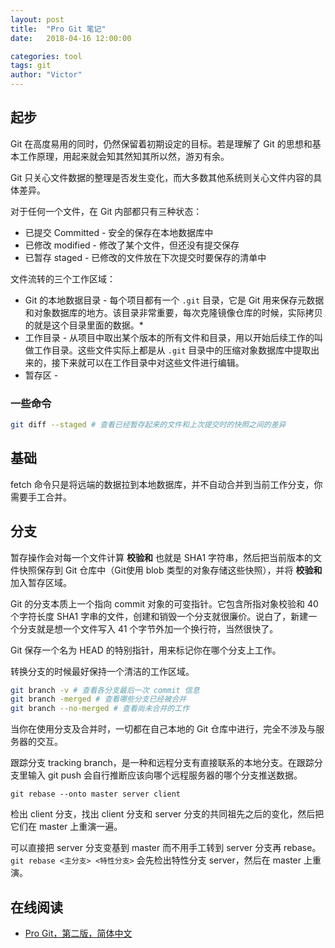 ```yaml
---
layout: post
title:  "Pro Git 笔记"
date:   2018-04-16 12:00:00

categories: tool
tags: git
author: "Victor"
---
```


## 起步

Git 在高度易用的同时，仍然保留着初期设定的目标。若是理解了 Git 的思想和基本工作原理，用起来就会知其然知其所以然，游刃有余。

Git 只关心文件数据的整理是否发生变化，而大多数其他系统则关心文件内容的具体差异。

对于任何一个文件，在 Git 内部都只有三种状态：

* 已提交 Committed - 安全的保存在本地数据库中
* 已修改 modified - 修改了某个文件，但还没有提交保存
* 已暂存 staged - 已修改的文件放在下次提交时要保存的清单中

文件流转的三个工作区域：

* Git 的本地数据目录 - 每个项目都有一个 `.git` 目录，它是 Git 用来保存元数据和对象数据库的地方。该目录非常重要，每次克隆镜像仓库的时候，实际拷贝的就是这个目录里面的数据。*
* 工作目录 - 从项目中取出某个版本的所有文件和目录，用以开始后续工作的叫做工作目录。这些文件实际上都是从 `.git` 目录中的压缩对象数据库中提取出来的，接下来就可以在工作目录中对这些文件进行编辑。
* 暂存区 -

### 一些命令

```bash
git diff --staged # 查看已经暂存起来的文件和上次提交时的快照之间的差异
```

## 基础

fetch 命令只是将远端的数据拉到本地数据库，并不自动合并到当前工作分支，你需要手工合并。

## 分支

暂存操作会对每一个文件计算 **校验和** 也就是 SHA1 字符串，然后把当前版本的文件快照保存到 Git 仓库中（Git使用 blob 类型的对象存储这些快照），并将 **校验和** 加入暂存区域。

Git 的分支本质上一个指向 commit 对象的可变指针。它包含所指对象校验和 40个字符长度 SHA1 字串的文件，创建和销毁一个分支就很廉价。说白了，新建一个分支就是想一个文件写入 41 个字节外加一个换行符，当然很快了。

Git 保存一个名为 HEAD 的特别指针，用来标记你在哪个分支上工作。

转换分支的时候最好保持一个清洁的工作区域。

```bash
git branch -v # 查看各分支最后一次 commit 信息
git branch -merged # 查看哪些分支已经被合并
git branch --no-merged # 查看尚未合并的工作
```

当你在使用分支及合并时，一切都在自己本地的 Git 仓库中进行，完全不涉及与服务器的交互。

跟踪分支 tracking branch，是一种和远程分支有直接联系的本地分支。在跟踪分支里输入 git push 会自行推断应该向哪个远程服务器的哪个分支推送数据。

```
git rebase --onto master server client
```

检出 client 分支，找出 client 分支和 server 分支的共同祖先之后的变化，然后把它们在 master 上重演一遍。

可以直接把 server 分支变基到 master 而不用手工转到 server 分支再 rebase。`git rebase <主分支> <特性分支>` 会先检出特性分支 server，然后在 master 上重演。




## 在线阅读

* [Pro Git，第二版，简体中文](https://bingohuang.gitbooks.io/progit2/content/)
